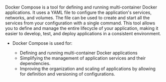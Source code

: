 Docker Compose is a tool for defining and running multi-container Docker applications. It uses a YAML file to configure the application's services, networks, and volumes. The file can be used to create and start all the services from your configuration with a single command. This tool allows you to define and manage the entire lifecycle of your application, making it easier to develop, test, and deploy applications in a consistent environment.
* Docker Compose is used for:

    * Defining and running multi-container Docker applications
    * Simplifying the management of application services and their dependencies.
    * Improving the organization and scaling of applications by allowing for definition and versioning of configurations.


